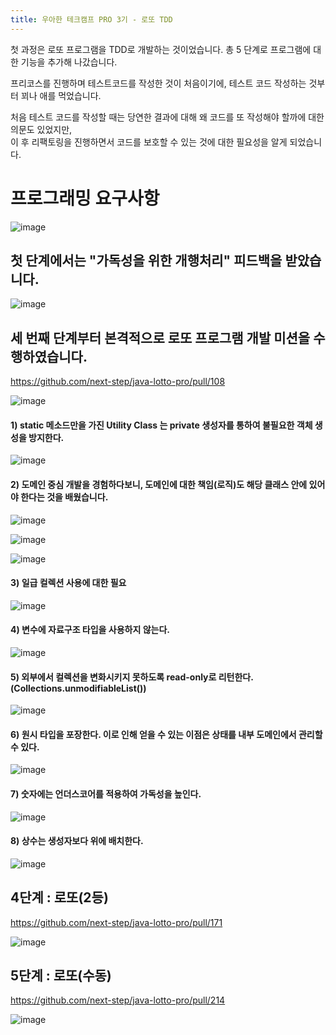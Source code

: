 ```yaml
---
title: 우아한 테크캠프 PRO 3기 - 로또 TDD
---
```


첫 과정은 로또 프로그램을 TDD로 개발하는 것이었습니다. 총 5 단계로 프로그램에 대한 기능을 추가해 나갔습니다.

프리코스를 진행하며 테스트코드를 작성한 것이 처음이기에, 테스트 코드 작성하는 것부터 꾀나 애를 먹었습니다.

처음 테스트 코드를 작성할 때는 당연한 결과에 대해 왜 코드를 또 작성해야 할까에 대한 의문도 있었지만,   
이 후 리팩토링을 진행하면서 코드를 보호할 수 있는 것에 대한 필요성을 알게 되었습니다.


# 프로그래밍 요구사항

![image](https://user-images.githubusercontent.com/72685070/153009985-7f045675-1960-4771-983e-6bb11252826d.png)


## 첫 단계에서는 "가독성을 위한 개행처리" 피드백을 받았습니다.

![image](https://user-images.githubusercontent.com/72685070/153001820-2216f33e-fc14-4931-b8f7-d4df65a38652.png)


## 세 번째 단계부터 본격적으로 로또 프로그램 개발 미션을 수행하였습니다.

<https://github.com/next-step/java-lotto-pro/pull/108>


![image](https://user-images.githubusercontent.com/72685070/153204231-2fa59a88-fa4b-4817-bb3d-4158e6f0d2e0.png)


#### 1) static 메소드만을 가진 Utility Class 는 private 생성자를 통하여 불필요한 객체 생성을 방지한다.

![image](https://user-images.githubusercontent.com/72685070/153003595-23d44497-2416-480f-8a85-df78ce102ee3.png)


#### 2) 도메인 중심 개발을 경험하다보니, 도메인에 대한 책임(로직)도 해당 클래스 안에 있어야 한다는 것을 배웠습니다.

![image](https://user-images.githubusercontent.com/72685070/153004300-42d3a334-61ee-4875-b775-c3c43fc0a6b1.png)

![image](https://user-images.githubusercontent.com/72685070/153007419-e97e344e-04dd-435c-b5ad-1ade31f5de65.png)

![image](https://user-images.githubusercontent.com/72685070/153008718-921904df-5ae5-4040-afcc-0e9c6f743cf4.png)


#### 3) 일급 컬렉션 사용에 대한 필요

![image](https://user-images.githubusercontent.com/72685070/153004731-d5b25628-1540-4d80-b6d0-8b72c4fb79cd.png)


#### 4) 변수에 자료구조 타입을 사용하지 않는다.

![image](https://user-images.githubusercontent.com/72685070/153005399-ac3be4f9-faff-48e4-a21a-5ec0d15b5cd0.png)


#### 5) 외부에서 컬렉션을 변화시키지 못하도록 read-only로 리턴한다. (Collections.unmodifiableList())

![image](https://user-images.githubusercontent.com/72685070/153006101-ab559450-e59b-4666-a026-1894a4dae6bc.png)


#### 6) 원시 타입을 포장한다. 이로 인해 얻을 수 있는 이점은 상태를 내부 도메인에서 관리할 수 있다.

![image](https://user-images.githubusercontent.com/72685070/153006865-329ce988-0b1d-47db-9f48-18c2d93eb794.png)


#### 7)  숫자에는 언더스코어를 적용하여 가독성을 높인다.

![image](https://user-images.githubusercontent.com/72685070/153007689-25d9e332-38b3-44bf-9804-eec8ae79a3fb.png)


#### 8) 상수는 생성자보다 위에 배치한다.

![image](https://user-images.githubusercontent.com/72685070/153009022-c74eeaa1-f6be-4587-aef2-c04fdddb9362.png)



## 4단계 : 로또(2등)

<https://github.com/next-step/java-lotto-pro/pull/171>

![image](https://user-images.githubusercontent.com/72685070/153204755-9e7a741a-db59-4778-b5e0-cb00de5ee136.png)


## 5단계 : 로또(수동)

<https://github.com/next-step/java-lotto-pro/pull/214>

![image](https://user-images.githubusercontent.com/72685070/153206979-84156b24-6d86-4d58-8cbc-070e79fbaeb4.png)

